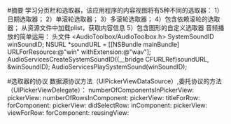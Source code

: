 #摘要
学习分页栏和选取器，该应用程序的内容视图将有5种不同的选取器：
1）日期选取器；
2）单滚轮选取器；
3）多滚轮选取器；
4）包含依赖滚轮的选取器；
   从资源文件中加载plist，获取内容信息
5）包含图形的自定义选取器
   音频播放的简单运用：
头文件 <AudioToolbox/AudioToolbox.h>
SystemSoundID winSoundID;
NSURL *soundURL = [[NSBundle mainBundle] URLForResource:@"win" withExtension:@"wav"];
AudioServicesCreateSystemSoundID((__bridge CFURLRef)soundURL, &winSoundID);
AudioServicesPlaySystemSound(winSoundID);

#选取器的协议
数据源协议方法（UIPickerViewDataSource）,委托协议的方法（UIPickerViewDelegate）：
numberOfComponentsInPickerView:
pickerView: numberOfRowsInComponent:
pickerView: titleForRow: forComponent:
pickerView: didSelectRow: inComponent:
pickerView: viewForRow: forComponent: reusingView: